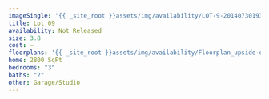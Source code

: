```yaml
---
imageSingle: '{{ _site_root }}assets/img/availability/LOT-9-20140730193401.png'
title: Lot 09
availability: Not Released
size: 3.8
cost: —
floorplans: '{{ _site_root }}assets/img/availability/Floorplan_upside-down-20140801131206.jpg'
home: 2800 SqFt
bedrooms: "3"
baths: "2"
other: Garage/Studio
---
```

